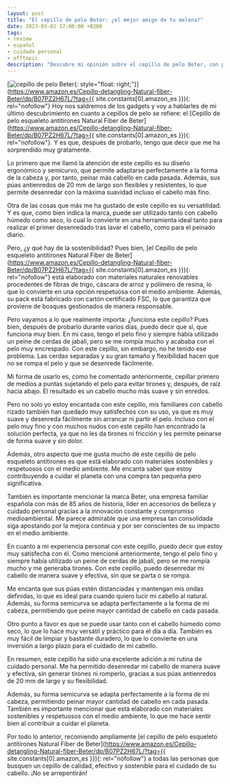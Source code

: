 ```yaml
---
layout: post
title: "El cepillo de pelo Beter: ¿el mejor amigo de tu melena?"
date: 2023-03-02 17:00:00 +0200
tags:
- review
- español
- cuidado personal
- offtopic
description: "Descubre mi opinión sobre el cepillo de pelo Beter, con púas antitirones Natural Fiber y materiales sostenibles. ¿Será el mejor amigo de tu melena?"
---
```


[![cepillo de pelo Beter](https://i.imgur.com/O9eNdeut.jpg){: style="float: right;"}](https://www.amazon.es/Cepillo-detangling-Natural-fiber-Beter/dp/B07PZ2H67L/?tag={{ site.constants[0].amazon_es }}){: rel="nofollow"}
Hoy nos saldremos de los gadgets y voy a hablarles de mi último descubrimiento en cuanto a cepillos de pelo se refiere: el [Cepillo de pelo esqueleto antitirones Natural Fiber de Beter](https://www.amazon.es/Cepillo-detangling-Natural-fiber-Beter/dp/B07PZ2H67L/?tag={{ site.constants[0].amazon_es }}){: rel="nofollow"}. Y es que, después de probarlo, tengo que decir que me ha sorprendido muy gratamente.

Lo primero que me llamó la atención de este cepillo es su diseño ergonómico y semicurvo, que permite adaptarse perfectamente a la forma de la cabeza y, por tanto, peinar más cabello en cada pasada. Además, sus púas antienredos de 20 mm de largo son flexibles y resistentes, lo que permite desenredar con la máxima suavidad incluso el cabello más fino.

Otra de las cosas que más me ha gustado de este cepillo es su versatilidad. Y es que, como bien indica la marca, puede ser utilizado tanto con cabello húmedo como seco, lo cual lo convierte en una herramienta ideal tanto para realizar el primer desenredado tras lavar el cabello, como para el peinado diario.

Pero, ¿y qué hay de la sostenibilidad? Pues bien, [el Cepillo de pelo esqueleto antitirones Natural Fiber de Beter](https://www.amazon.es/Cepillo-detangling-Natural-fiber-Beter/dp/B07PZ2H67L/?tag={{ site.constants[0].amazon_es }}){: rel="nofollow"} está elaborado con materiales naturales renovables procedentes de fibras de trigo, cáscara de arroz y polímero de resina, lo que lo convierte en una opción respetuosa con el medio ambiente. Además, su pack está fabricado con cartón certificado FSC, lo que garantiza que proviene de bosques gestionados de manera responsable.

Pero vayamos a lo que realmente importa: ¿funciona este cepillo? Pues bien, después de probarlo durante varios días, puedo decir que sí, que funciona muy bien. En mi caso, tengo el pelo fino y siempre había utilizado un peine de cerdas de jabalí, pero se me rompía mucho y acababa con el pelo muy encrespado. Con este cepillo, sin embargo, no he tenido ese problema. Las cerdas separadas y su gran tamaño y flexibilidad hacen que no se rompa el pelo y que se desenrede fácilmente.

Mi forma de usarlo es, como he comentado anteriormente, cepillar primero de medios a puntas sujetando el pelo para evitar tirones y, después, de raíz hacia abajo. El resultado es un cabello mucho más suave y sin enredos.

Pero no solo yo estoy encantada con este cepillo, mis familiares con cabello rizado también han quedado muy satisfechos con su uso, ya que es muy suave y desenreda fácilmente sin arrancar ni partir el pelo. Incluso con el pelo muy fino y con muchos nudos con este cepillo han encontrado la solución perfecta, ya que no les da tirones ni fricción y les permite peinarse de forma suave y sin dolor.

Además, otro aspecto que me gusta mucho de este cepillo de pelo esqueleto antitirones es que está elaborado con materiales sostenibles y respetuosos con el medio ambiente. Me encanta saber que estoy contribuyendo a cuidar el planeta con una compra tan pequeña pero significativa.

También es importante mencionar la marca Beter, una empresa familiar española con más de 85 años de historia, líder en accesorios de belleza y cuidado personal gracias a la innovación constante y compromiso medioambiental. Me parece admirable que una empresa tan consolidada siga apostando por la mejora continua y por ser conscientes de su impacto en el medio ambiente.

En cuanto a mi experiencia personal con este cepillo, puedo decir que estoy muy satisfecha con él. Como mencioné anteriormente, tengo el pelo fino y siempre había utilizado un peine de cerdas de jabalí, pero se me rompía mucho y me generaba tirones. Con este cepillo, puedo desenredar mi cabello de manera suave y efectiva, sin que se parta o se rompa.

Me encanta que sus púas estén distanciadas y mantengan mis ondas definidas, lo que es ideal para cuando quiero lucir mi cabello al natural. Además, su forma semicurva se adapta perfectamente a la forma de mi cabeza, permitiendo que peine mayor cantidad de cabello en cada pasada.

Otro punto a favor es que se puede usar tanto con el cabello húmedo como seco, lo que lo hace muy versátil y práctico para el día a día. También es muy fácil de limpiar y bastante duradero, lo que lo convierte en una inversión a largo plazo para el cuidado de mi cabello.

En resumen, este cepillo ha sido una excelente adición a mi rutina de cuidado personal. Me ha permitido desenredar mi cabello de manera suave y efectiva, sin generar tirones ni romperlo, gracias a sus púas antienredos de 20 mm de largo y su flexibilidad.

Además, su forma semicurva se adapta perfectamente a la forma de mi cabeza, permitiendo peinar mayor cantidad de cabello en cada pasada. También es importante mencionar que está elaborado con materiales sostenibles y respetuosos con el medio ambiente, lo que me hace sentir bien al contribuir a cuidar el planeta.

Por todo lo anterior, recomiendo ampliamente [el cepillo de pelo esqueleto antitirones Natural Fiber de Beter](https://www.amazon.es/Cepillo-detangling-Natural-fiber-Beter/dp/B07PZ2H67L/?tag={{ site.constants[0].amazon_es }}){: rel="nofollow"} a todas las personas que busquen un cepillo de calidad, efectivo y sostenible para el cuidado de su cabello. ¡No se arrepentirán!
